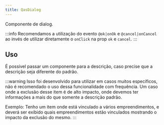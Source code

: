 ```yaml
---
title: QasDialog
---
```


Componente de dialog.

<doc-api file="dialog/QasDialog" name="QasDialog" />

:::info
Recomendamos a utilização do evento `@ok|onOk` e `@cancel|onCancel` ao invés de utilizar diretamente o `onClick` na prop `ok` e `cancel`.
:::

## Uso

<doc-example file="QasDialog/Basic" title="Básico" />
<doc-example file="QasDialog/ExDialogCancelAndOk" title="Eventos Ok e Cancel" />
<doc-example file="QasDialog/ExWithActions" title="Com ações" />
<doc-example file="QasDialog/ExWithSingleAction" title="Com uma única ação" />

É possível passar um componente para a descrição, caso precise que a descrição seja diferente do padrão.

:::warning
Isso foi desenvolvido para utilizar em casos muitos específicos, não é recomendado o uso dessa funcionalidade com frequência.
Um caso onde a exclusão desse item é de alto impacto, onde devemos ter informações a mais do que somente a descrição padrão.

Exemplo: Tenho um item onde está vinculado a vários empreendimentos, e deverá ser exibido quais empreendimentos estão vinculados mostrando o impacto da exclusão do mesmo.
:::
<doc-example file="QasDialog/DialogWithDescriptionComponent" title="Descrição sendo um componente" />
